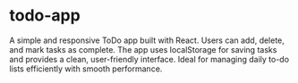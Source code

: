 # todo-app
A simple and responsive ToDo app built with React. Users can add, delete, and mark tasks as complete. The app uses localStorage for saving tasks and provides a clean, user-friendly interface. Ideal for managing daily to-do lists efficiently with smooth performance.
